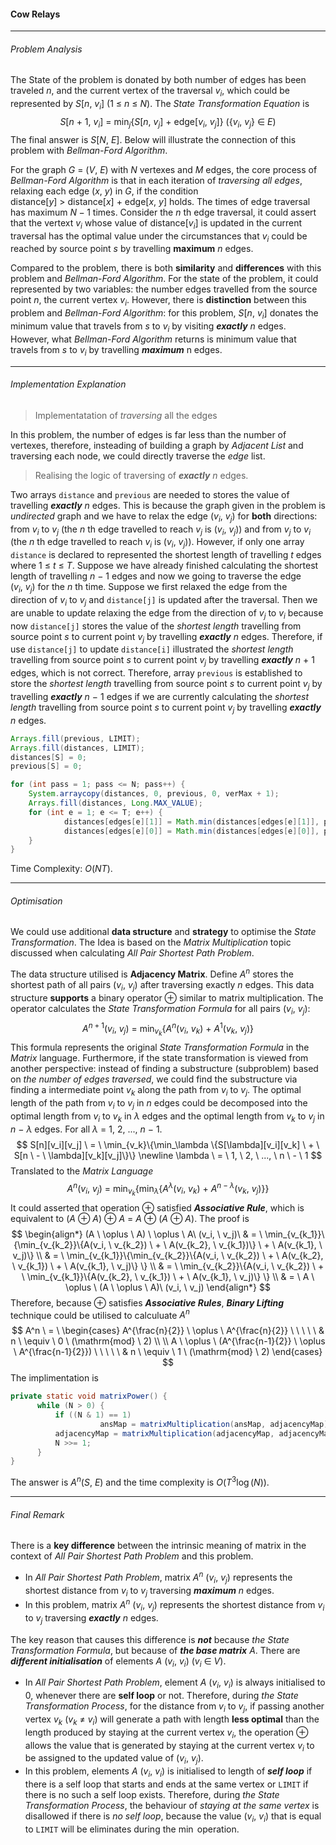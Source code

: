 #### Cow Relays

------

###### Problem Analysis

The State of the problem is donated by both number of edges has been traveled $n$, and the current vertex of the traversal $v_i$, which could be represented by $S[n, \ v_i] \ (1 \ \le \ n \ \le \ N)$. The *State Transformation Equation* is
$$
S[n \ + \ 1, \ v_i] \ = \ \min_j\{S[n, \ v_j] \ + \ \textrm{edge}[v_i, \ v_j]\} \ (\{v_i, \ v_j\} \ \in \ E)
$$
The final answer is $S[N, \ E]$. Below will illustrate the connection of this problem with *Bellman-Ford Algorithm*.

For the graph $G \ = \ (V, \ E)$ with $N$ vertexes and $M$ edges, the core process of *Bellman-Ford Algorithm* is that in each iteration of *traversing all edges*, relaxing each edge $(x, \ y)$ in $G$, if the condition $\textrm{distance}[y] \ > \ \textrm{distance}[x] \ + \ \textrm{edge}[x, \ y]$ holds. The times of edge traversal has maximum $N - 1$ times. Consider the $n$ th edge traversal, it could assert that the vertext $v_i$ whose value of $\textrm{distance}[v_i]$ is updated in the current traversal has the optimal value under the circumstances that $v_i$ could be reached by source point $s$ by travelling **maximum** $n$ edges. 

Compared to the problem, there is both **similarity** and **differences** with this problem and *Bellman-Ford Algorithm*. For the state of the problem, it could represented by two variables: the number edges travelled from the source point $n$, the current vertex $v_i$. However, there is **distinction** between this problem and *Bellman-Ford Algorithm*: for this problem, $S[n, \ v_i]$ donates the minimum value that travels from $s$ to $v_i$ by visiting ***exactly*** $n$ edges. However, what *Bellman-Ford Algorithm* returns is minimum value that travels from $s$ to $v_i$ by travelling ***maximum*** n edges. 

------

###### Implementation Explanation

> Implementatation of *traversing* all the edges

In this problem, the number of edges is far less than the number of vertexes, therefore, insteading of building a graph by *Adjacent List* and traversing each node, we could directly traverse the *edge* list. 



> Realising the logic of traversing of ***exactly*** $n$ edges. 

Two arrays `distance` and `previous` are needed to stores the value of travelling ***exactly*** $n$ edges. This is because the graph given in the problem is *undirected* graph and we have to relax the edge $(v_i, \ v_j)$ for **both** directions: from $v_i$ to $v_j$ (the $n$ th edge travelled to reach $v_j$ is $(v_i, \ v_j)$) and from $v_j$ to $v_i$ (the $n$ th edge travelled to reach $v_i$ is $(v_i, \ v_j)$). However, if only one array `distance` is declared to represented the shortest length of travelling $t$ edges where $1 \ \le \ t \ \le \ T$. Suppose we have already finished calculating the shortest length of travelling $n  \ - \ 1$ edges and now we going to traverse the edge $(v_i, \ v_j)$ for the $n$ th time. Suppose we first relaxed the edge from the direction of $v_i$ to $v_j$ and `distance[j]` is updated after the traversal. Then we are unable to update relaxing the edge from the direction of $v_j$ to $v_i$ because now `distance[j]` stores the value of the *shortest length* travelling from source point $s$ to current point $v_j$ by travelling ***exactly*** $n$ edges. Therefore, if use `distance[j]` to update `distance[i]` illustrated the *shortest length* travelling from source point $s$ to current point $v_j$ by travelling ***exactly*** $n \ + \ 1$ edges, which is not correct. Therefore, array `previous` is established to store the *shortest length* travelling from source point $s$ to current point $v_j$ by travelling ***exactly*** $n \ - \ 1$ edges if we are currently calculating the *shortest length* travelling from source point $s$ to current point $v_j$ by travelling ***exactly*** $n$ edges.

```java
Arrays.fill(previous, LIMIT);
Arrays.fill(distances, LIMIT);
distances[S] = 0;
previous[S] = 0;

for (int pass = 1; pass <= N; pass++) {
  	System.arraycopy(distances, 0, previous, 0, verMax + 1); 
  	Arrays.fill(distances, Long.MAX_VALUE);
  	for (int e = 1; e <= T; e++) {
    		distances[edges[e][1]] = Math.min(distances[edges[e][1]], previous[edges[e][0]] + edges[e][2]);
    		distances[edges[e][0]] = Math.min(distances[edges[e][0]], previous[edges[e][1]] + edges[e][2]);
  	}
}
```

Time Complexity: $O(NT)$.

------

###### Optimisation 

We could use additional **data structure** and **strategy** to optimise the *State Transformation*. The Idea is based on the *Matrix Multiplication* topic discussed when calculating *All Pair Shortest Path Problem*.

The data structure utilised is **Adjacency Matrix**. Define $A^{n}$ stores the shortest path of all pairs $(v_i, \ v_j)$ after traversing exactly $n$ edges. This data structure **supports** a binary operator $\oplus$ similar to matrix multiplication. The operator calculates the *State Transformation Formula* for all pairs $(v_i, \ v_j)$:
$$
A^{n+1}(v_i, \ v_j) \ = \ \min_{v_k}\{A^n(v_i, \ v_k) \ + \ A^1(v_k, \ v_j)\}
$$
This formula represents the original *State Transformation Formula* in the *Matrix* language. Furthermore, if the state transformation is viewed from another perspective: instead of finding a substructure (subproblem) based on *the number of edges traversed*, we could find the substructure via finding a intermediate point $v_k$ along the path from $v_i$ to $v_j$. The optimal length of the path from $v_i$ to $v_j$ in $n$ edges could be decomposed into the optimal length from $v_i$ to $v_k$ in $\lambda$ edges and the optimal length from $v_k$ to $v_j$ in $n \ - \ \lambda$ edges. For all $\lambda \ = \ 1, \ 2, \ ..., \ n \ - \ 1$.
$$
S[n][v_i][v_j] \ = \ \min_{v_k}\{\min_\lambda \{S[\lambda][v_i][v_k] \ + \ S[n \ - \ \lambda][v_k][v_j]\}\} \newline \lambda \ = \ 1, \ 2, \ ..., \ n \ - \ 1
$$
Translated to the *Matrix Language*
$$
A^n(v_i, \ v_j) \ = \ \min_{v_k}\{\min_{\lambda}\{A^{\lambda}(v_i, \ v_k) \ + \ A^{n-\lambda}(v_k, \ v_j)\}\}
$$
It could asserted that operation $\oplus$ satisfied ***Associative Rule***, which is equivalent to $(A \  \oplus \ A) \ \oplus \ A \ = \ A \ \oplus \ (A \ \oplus \ A)$. The proof is 
$$
\begin{align*}
(A \  \oplus \ A) \ \oplus \ A\ (v_i, \ v_j)\ & = \ \min_{v_{k_1}}\{\min_{v_{k_2}}\{A(v_i, \ v_{k_2}) \ + \ A(v_{k_2}, \ v_{k_1})\} \ + \ A(v_{k_1}, \ v_j)\} \\
& = \ \min_{v_{k_1}}\{\min_{v_{k_2}}\{A(v_i, \ v_{k_2}) \ + \ A(v_{k_2}, \ v_{k_1}) \ + \ A(v_{k_1}, \ v_j)\} \} \\
& = \ \min_{v_{k_2}}\{A(v_i, \ v_{k_2}) \ + \ \min_{v_{k_1}}\{A(v_{k_2}, \ v_{k_1}) \ + \ A(v_{k_1}, \ v_j)\} \} \\
& = \ A \ \oplus \ (A \ \oplus \ A)\  (v_i, \ v_j)
 \end{align*}
$$
 Therefore, because $\oplus$ satisfies ***Associative Rules***, ***Binary Lifting*** technique could be utilised to calculuate $A^n$
$$
A^n \ = \ \begin{cases} 
A^{\frac{n}{2}} \ \oplus \ A^{\frac{n}{2}} \ \ \ \ \  & n \ \equiv \ 0 \ (\mathrm{mod} \  2) \\ \\
A \ \oplus \ (A^{\frac{n-1}{2}} \ \oplus \ A^{\frac{n-1}{2}}) \ \ \ \ \ & n \ \equiv \ 1 \ (\mathrm{mod} \  2)
\end{cases}
$$
The implimentation is 

```java
private static void matrixPower() {
      while (N > 0) {
          if ((N & 1) == 1)
            		ansMap = matrixMultiplication(ansMap, adjacencyMap);
          adjacencyMap = matrixMultiplication(adjacencyMap, adjacencyMap);
          N >>= 1;
      }
}
```

The answer is $A^n(S, \ E)$ and the time complexity is $O(T^3\log(N))$.

------

###### Final Remark

There is a **key difference** between the intrinsic meaning of matrix in the context of *All Pair Shortest Path Problem* and this problem. 

- In *All Pair Shortest Path Problem*, matrix $A^n \ (v_i, \ v_j)$ represents the shortest distance from $v_i$ to $v_j$ traversing ***maximum*** $n$ edges.
- In this problem, matrix $A^n \ (v_i, \ v_j)$ represents the shortest distance from $v_i$ to $v_j$ traversing ***exactly*** $n$ edges.

The key reason that causes this difference is ***not*** because *the State Transformation Formula*, but because of ***the base matrix*** $A$. There are ***different initialisation*** of elements $A \ (v_i, \ v_i) \ (v_i \ \in \ V)$. 

- In *All Pair Shortest Path Problem*, element $A \ (v_i, \ v_i)$ is always initialised to 0, whenever there are **self loop** or not. Therefore, during *the State Transformation Process*, for the distance from $v_i$ to $v_j$, if passing another vertex $v_k \ (v_k \ \neq \ v_i)$ will generate a path with length **less optimal** than the length produced by staying at the current vertex $v_i$, the operation $\oplus$ allows the value that is generated by staying at the current vertex $v_i$ to be assigned to the updated value of $(v_i, \ v_j)$.
- In this problem, elements $A \ (v_i, \ v_i)$ is initialised to length of ***self loop*** if there is a self loop that starts and ends at the same vertex or `LIMIT` if there is no such a self loop exists. Therefore, during *the State Transformation Process*, the behaviour of *staying at the same vertex* is disallowed if there is *no self loop*, because the value $(v_i, \ v_i)$ that is equal to `LIMIT` will be eliminates during the $\min$ operation. 
